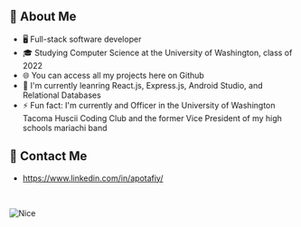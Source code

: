## 📖 About Me
- 🖥 Full-stack software developer
- 🎓 Studying Computer Science at the University of Washington, class of 2022
- 🌐 You can access all my projects here on Github
- 🌱 I'm currently leanring React.js, Express.js, Android Studio, and Relational Databases
- ⚡ Fun fact: I'm currently and Officer in the University of Washington Tacoma Huscii Coding Club and the former Vice President of my high schools mariachi band

## 🔔 Contact Me
- https://www.linkedin.com/in/apotafiy/
<br />

![Nice](https://media.giphy.com/media/7Ob5uwAwmTWLe/giphy.gif)


<!--

- 🖥 𝙵𝚞𝚕𝚕-𝚜𝚝𝚊𝚌𝚔 𝚜𝚘𝚏𝚝𝚠𝚊𝚛𝚎 𝚍𝚎𝚟𝚎𝚕𝚘𝚙𝚎𝚛
- 🎓 𝚂𝚝𝚞𝚍𝚢𝚒𝚗𝚐 𝙲𝚘𝚖𝚙𝚞𝚝𝚎𝚛 𝚂𝚌𝚒𝚎𝚗𝚌𝚎 𝚊𝚝 𝚝𝚑𝚎 𝚄𝚗𝚒𝚟𝚎𝚛𝚜𝚒𝚝𝚢 𝚘𝚏 𝚆ashington, 𝚌𝚕𝚊𝚜𝚜 of 2022
- 🌐 𝚈𝚘𝚞 𝚌𝚊𝚗 𝚊𝚌𝚌𝚎𝚜𝚜 𝚊𝚕𝚕 𝚖𝚢 𝚙𝚛𝚘𝚓𝚎𝚌𝚝𝚜 𝚑𝚎𝚛𝚎 𝚘𝚗 𝙶𝚒𝚝𝙷𝚞𝚋
- 🌱 I’m currently learning React.js, Express.js, Android Mobile Apps, and Relational Databases
- ⚡ Fun fact: I'm currently an Officer in the University of Washington Tacoma Huscii Codign Club and the former Vice President of my high schools mariachi band

- 🔭 I’m currently working on ...

- 👯 I’m looking to collaborate on ...
- 🤔 I’m looking for help with ...
- 💬 Ask me about ...
- 📫 How to reach me: ...
- 😄 Pronouns: ...
-->
